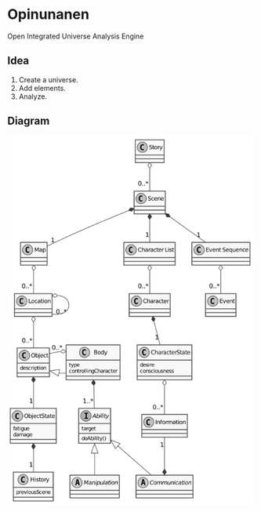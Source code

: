 # Opinunanen
Open Integrated Universe Analysis Engine


## Idea
1. Create a universe.
2. Add elements.
3. Analyze.


## Diagram
![scene_class_diagram](plantuml_images/story.png "Scene Class Diagram")
